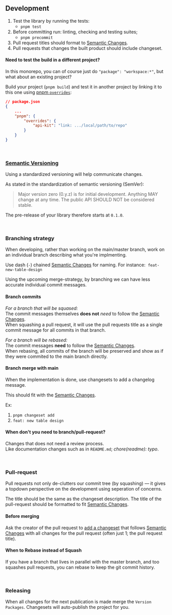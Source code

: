 ## Development
1. Test the library by running the tests:
	- `pnpm test`
1. Before committing run: linting, checking and testing suites;
	- `pnpm precommit`
1. Pull request titles should format to [Semantic Changes](./SEMANTICS.md).
1. Pull requests that changes the built product should include changeset.

#### Need to test the build in a different project?
In this monorepo, you can of course just do `"package": "workspace:*"`, but what about an existing project?

Build your project (`pnpm build`) and test it in another project by linking it to this one using [pnpm `overrides`](https://pnpm.io/package_json#pnpmoverrides):

```json
// package.json
{
	...
	"pnpm": {
		"overrides": {
			"api-kit": "link: .../local/path/to/repo"
		}
	}
}
```

<br>

### [Semantic Versioning](./SEMANTICS.md)
Using a standardized versioning will help communicate changes.

As stated in the standardization of semantic versioning (SemVer):
> Major version zero (0.y.z) is for initial development. Anything MAY change at any time. The public API SHOULD NOT be considered stable.

The pre-release of your library therefore starts at `0.1.0`.

<br>

### Branching strategy
When developing, rather than working on the main/master branch, 
work on an individual branch describing what you're implmenting.

Use dash (`-`) chained [Semantic Changes](./SEMANTICS.md) for
naming. For instance:  `feat-new-table-design`

Using the upcoming merge-strategy, by branching we can have less accurate individual commit messages.

#### Branch commits
*For a branch that will be squased:*<br>
The commit messages themselves **does not** *need* to follow the [Semantic Changes](./SEMANTICS.md).<br>
When squashing a pull request, it will use the pull requests title as a single commit message for all commits in that branch.

*For a branch will be rebased:*<br>
The commit messages **need** to follow the [Semantic Changes](./SEMANTICS.md).<br>
When rebasing, all commits of the branch will be preserved and show as if they were commited to the main branch directly.

#### Branch merge with main
When the implementation is done, use changesets to add a changelog message.

This should fit with the [Semantic Changes](./SEMANTICS.md).

Ex: 
1. `pnpm changeset add`
2. `feat: new table design`

#### When don't you need to branch/pull-request?
Changes that does not need a review process.<br>
Like documentation changes such as in `README.md`; *chore(readme): typo*.

<br>

### Pull-request
Pull requests not only de-clutters our commit tree (by squashing) — 
it gives a topdown perspective on the development using seperation of concerns.

The title should be the same as the changeset description.
The title of the pull-request should be formatted to fit [Semantic Changes](./SEMANTICS.md).

#### Before merging
Ask the creator of the pull request to [add a changeset](https://github.com/changesets/changesets/blob/main/docs/adding-a-changeset.md)
that follows [Semantic Changes](./SEMANTICS.md) with all changes for the pull request (often just 1; the pull request title).

#### When to Rebase instead of Squash
If you have a branch that lives in parallel with the master branch, and too
squashes pull requests, you can rebase to keep the git commit history.

<br>

### Releasing
When all changes for the next publication is made merge the `Version Packages`.
Changesets will auto-publish the project for you.

<br><br>
<br><br>
<br><br>